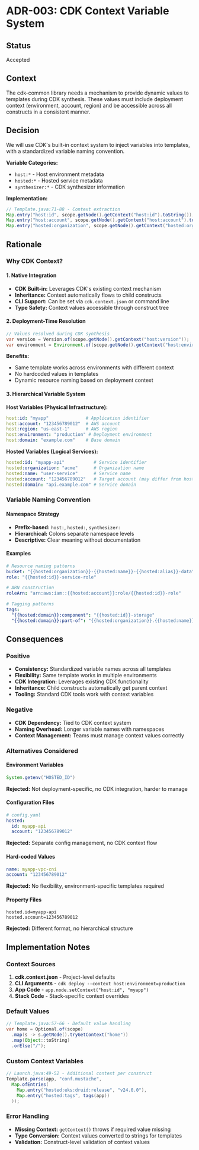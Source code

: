 # ADR-003: CDK Context Variable System

## Status

Accepted

## Context

The cdk-common library needs a mechanism to provide dynamic values to templates during CDK synthesis. These values must
include deployment context (environment, account, region) and be accessible across all constructs in a consistent
manner.

## Decision

We will use CDK's built-in context system to inject variables into templates, with a standardized variable naming
convention.

**Variable Categories:**

- `host:*` - Host environment metadata
- `hosted:*` - Hosted service metadata
- `synthesizer:*` - CDK synthesizer information

**Implementation:**

```java
// Template.java:71-88 - Context extraction
Map.entry("host:id", scope.getNode().getContext("host:id").toString()),
Map.entry("host:account", scope.getNode().getContext("host:account").toString()),
Map.entry("hosted:organization", scope.getNode().getContext("hosted:organization").toString())
```

## Rationale

### Why CDK Context?

#### 1. Native Integration

- **CDK Built-in:** Leverages CDK's existing context mechanism
- **Inheritance:** Context automatically flows to child constructs
- **CLI Support:** Can be set via `cdk.context.json` or command line
- **Type Safety:** Context values accessible through construct tree

#### 2. Deployment-Time Resolution

```java
// Values resolved during CDK synthesis
var version = Version.of(scope.getNode().getContext("host:version"));
var environment = Environment.of(scope.getNode().getContext("host:environment"));
```

**Benefits:**

- Same template works across environments with different context
- No hardcoded values in templates
- Dynamic resource naming based on deployment context

#### 3. Hierarchical Variable System

**Host Variables (Physical Infrastructure):**

```yaml
host:id: "myapp"              # Application identifier
host:account: "123456789012"  # AWS account
host:region: "us-east-1"      # AWS region  
host:environment: "production" # Deployment environment
host:domain: "example.com"    # Base domain
```

**Hosted Variables (Logical Services):**

```yaml
hosted:id: "myapp-api"           # Service identifier
hosted:organization: "acme"      # Organization name
hosted:name: "user-service"      # Service name
hosted:account: "123456789012"   # Target account (may differ from host)
hosted:domain: "api.example.com" # Service domain
```

### Variable Naming Convention

#### Namespace Strategy

- **Prefix-based:** `host:`, `hosted:`, `synthesizer:`
- **Hierarchical:** Colons separate namespace levels
- **Descriptive:** Clear meaning without documentation

#### Examples

```yaml
# Resource naming patterns
bucket: "{{hosted:organization}}-{{hosted:name}}-{{hosted:alias}}-data"
role: "{{hosted:id}}-service-role"

# ARN construction
roleArn: "arn:aws:iam::{{hosted:account}}:role/{{hosted:id}}-role"

# Tagging patterns  
tags:
  "{{hosted:domain}}:component": "{{hosted:id}}-storage"
  "{{hosted:domain}}:part-of": "{{hosted:organization}}.{{hosted:name}}.{{hosted:alias}}"
```

## Consequences

### Positive

- **Consistency:** Standardized variable names across all templates
- **Flexibility:** Same template works in multiple environments
- **CDK Integration:** Leverages existing CDK functionality
- **Inheritance:** Child constructs automatically get parent context
- **Tooling:** Standard CDK tools work with context variables

### Negative

- **CDK Dependency:** Tied to CDK context system
- **Naming Overhead:** Longer variable names with namespaces
- **Context Management:** Teams must manage context values correctly

### Alternatives Considered

#### Environment Variables

```java
System.getenv("HOSTED_ID")
```

**Rejected:** Not deployment-specific, no CDK integration, harder to manage

#### Configuration Files

```yaml
# config.yaml
hosted:
  id: myapp-api
  account: "123456789012"
```

**Rejected:** Separate config management, no CDK context flow

#### Hard-coded Values

```yaml  
name: myapp-vpc-cni
account: "123456789012"
```

**Rejected:** No flexibility, environment-specific templates required

#### Property Files

```properties
hosted.id=myapp-api
hosted.account=123456789012
```

**Rejected:** Different format, no hierarchical structure

## Implementation Notes

### Context Sources

1. **cdk.context.json** - Project-level defaults
2. **CLI Arguments** - `cdk deploy --context host:environment=production`
3. **App Code** - `app.node.setContext("host:id", "myapp")`
4. **Stack Code** - Stack-specific context overrides

### Default Values

```java
// Template.java:57-66 - Default value handling
var home = Optional.of(scope)
  .map(s -> s.getNode().tryGetContext("home"))
  .map(Object::toString)
  .orElse("/");
```

### Custom Context Variables

```java
// Launch.java:49-52 - Additional context per construct
Template.parse(app, "conf.mustache",
  Map.ofEntries(
    Map.entry("hosted:eks:druid:release", "v24.0.0"),
    Map.entry("hosted:tags", tags(app))
  ));
```

### Error Handling

- **Missing Context:** `getContext()` throws if required value missing
- **Type Conversion:** Context values converted to strings for templates
- **Validation:** Construct-level validation of context values